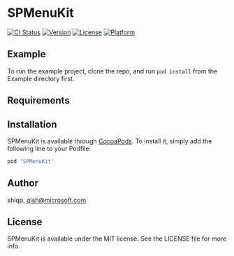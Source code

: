 # SPMenuKit

[![CI Status](https://img.shields.io/travis/shiqp/SPMenuKit.svg?style=flat)](https://travis-ci.org/shiqp/SPMenuKit)
[![Version](https://img.shields.io/cocoapods/v/SPMenuKit.svg?style=flat)](https://cocoapods.org/pods/SPMenuKit)
[![License](https://img.shields.io/cocoapods/l/SPMenuKit.svg?style=flat)](https://cocoapods.org/pods/SPMenuKit)
[![Platform](https://img.shields.io/cocoapods/p/SPMenuKit.svg?style=flat)](https://cocoapods.org/pods/SPMenuKit)

## Example

To run the example project, clone the repo, and run `pod install` from the Example directory first.

## Requirements

## Installation

SPMenuKit is available through [CocoaPods](https://cocoapods.org). To install
it, simply add the following line to your Podfile:

```ruby
pod 'SPMenuKit'
```

## Author

shiqp, qish@microsoft.com

## License

SPMenuKit is available under the MIT license. See the LICENSE file for more info.
